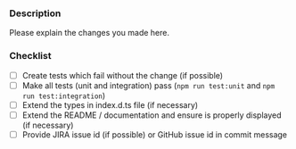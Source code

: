### Description

Please explain the changes you made here.

### Checklist

- [ ] Create tests which fail without the change (if possible)
- [ ] Make all tests (unit and integration) pass (`npm run test:unit` and `npm run test:integration`)
- [ ] Extend the types in index.d.ts file (if necessary)
- [ ] Extend the README / documentation and ensure is properly displayed (if necessary)
- [ ] Provide JIRA issue id (if possible) or GitHub issue id in commit message
